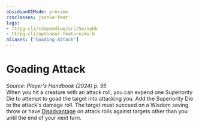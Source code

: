 ```yaml
---
obsidianUIMode: preview
cssclasses: json5e-feat
tags:
- ttrpg-cli/compendium/src/5e/xphb
- ttrpg-cli/optional-feature/mv-b
aliases: ["Goading Attack"]
---
```

# Goading Attack
*Source: Player's Handbook (2024) p. 95*  
When you hit a creature with an attack roll, you can expend one Superiority Die to attempt to goad the target into attacking you. Add the Superiority Die to the attack's damage roll. The target must succeed on a Wisdom saving throw or have [Disadvantage](Misc%20Files/CLI/rules/variant-rules/disadvantage-xphb.md) on attack rolls against targets other than you until the end of your next turn.